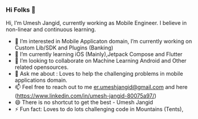 ### Hi Folks 👋

Hi, I’m Umesh Jangid, currently working as Mobile Engineer. I believe in non-linear and continuous learning.

- 🔭  I’m interested in Mobile Applicaton domain, I’m currently working on Custom Lib/SDK and Plugins (Banking)
- 🌱  I’m currently learning iOS (Mainly),Jetpack Compose and Flutter 
- 👯  I’m looking to collaborate on Machine Learning Android and Other related opensources.
- 💬  Ask me about : Loves to help the challenging problems in mobile applications domain.
- 📫  Feel free to reach out to me er.umeshjangid@gmail.com and here (https://www.linkedin.com/in/umesh-jangid-80075a97/)
- 😄  There is no shortcut to get the best - Umesh Jangid
- ⚡ Fun fact: Loves to do lots challenging code in Mountains (Tents), 
